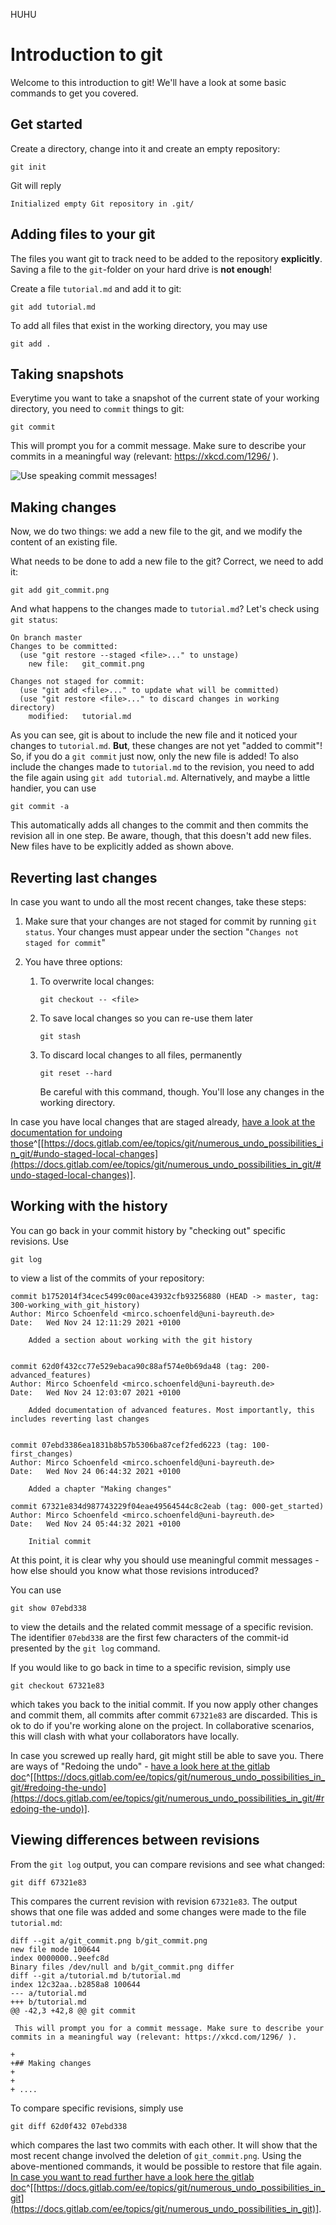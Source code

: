 HUHU


# Introduction to git

Welcome to this introduction to git! We'll have a look at some basic commands to get you covered.

## Get started

Create a directory, change into it and create an empty repository:

```
git init
```

Git will reply

```
Initialized empty Git repository in .git/
```

## Adding files to your git

The files you want git to track need to be added to the repository **explicitly**. Saving a file to the `git`-folder on your hard drive is **not enough**!

Create a file `tutorial.md` and add it to git:

```
git add tutorial.md
```

To add all files that exist in the working directory, you may use

```
git add .
```

## Taking snapshots

Everytime you want to take a snapshot of the current state of your working directory, you need to `commit` things to git:

```
git commit
```

This will prompt you for a commit message. Make sure to describe your commits in a meaningful way (relevant: https://xkcd.com/1296/ ).

![Use speaking commit messages!](git_commit.png)

## Making changes

Now, we do two things: we add a new file to the git, and we modify the content of an existing file. 

What needs to be done to add a new file to the git? Correct, we need to add it:

```
git add git_commit.png
```

And what happens to the changes made to `tutorial.md`? Let's check using `git status`:

```
On branch master
Changes to be committed:
  (use "git restore --staged <file>..." to unstage)
    new file:   git_commit.png

Changes not staged for commit:
  (use "git add <file>..." to update what will be committed)
  (use "git restore <file>..." to discard changes in working directory)
    modified:   tutorial.md
```

As you can see, git is about to include the new file and it noticed your changes to `tutorial.md`. **But**, these changes are not yet "added to commit"! So, if you do a `git commit` just now, only the new file is added! To also include the changes made to `tutorial.md` to the revision, you need to add the file again using `git add tutorial.md`. Alternatively, and maybe a little handier, you can use

```
git commit -a
```

This automatically adds all changes to the commit and then commits the revision all in one step. Be aware, though, that this doesn't add new files. New files have to be explicitly added as shown above.





## Reverting last changes

In case you want to undo all the most recent changes, take these steps:

1. Make sure that your changes are not staged for commit by running `git status`. Your changes must appear under the section "`Changes not staged for commit`"

2. You have three options:
    1. To overwrite local changes:
        
        ```
        git checkout -- <file>
        ```
        
    2. To save local changes so you can re-use them later
        
        ```
        git stash
        ```
        
    3. To discard local changes to all files, permanently
        
        ```
        git reset --hard
        ```
        
        Be careful with this command, though. You'll lose any changes in the working directory. 

In case you have local changes that are staged already, [have a look at the documentation for undoing those](https://docs.gitlab.com/ee/topics/git/numerous_undo_possibilities_in_git/#undo-staged-local-changes)^[[https://docs.gitlab.com/ee/topics/git/numerous_undo_possibilities_in_git/#undo-staged-local-changes](https://docs.gitlab.com/ee/topics/git/numerous_undo_possibilities_in_git/#undo-staged-local-changes)].


## Working with the history

You can go back in your commit history by "checking out" specific revisions. Use 

```
git log
```

to view a list of the commits of your repository:

```
commit b1752014f34cec5499c00ace43932cfb93256880 (HEAD -> master, tag: 300-working_with_git_history)
Author: Mirco Schoenfeld <mirco.schoenfeld@uni-bayreuth.de>
Date:   Wed Nov 24 12:11:29 2021 +0100

    Added a section about working with the git history


commit 62d0f432cc77e529ebaca90c88af574e0b69da48 (tag: 200-advanced_features)
Author: Mirco Schoenfeld <mirco.schoenfeld@uni-bayreuth.de>
Date:   Wed Nov 24 12:03:07 2021 +0100

    Added documentation of advanced features. Most importantly, this includes reverting last changes


commit 07ebd3386ea1831b8b57b5306ba87cef2fed6223 (tag: 100-first_changes)
Author: Mirco Schoenfeld <mirco.schoenfeld@uni-bayreuth.de>
Date:   Wed Nov 24 06:44:32 2021 +0100

    Added a chapter "Making changes"

commit 67321e834d987743229f04eae49564544c8c2eab (tag: 000-get_started)
Author: Mirco Schoenfeld <mirco.schoenfeld@uni-bayreuth.de>
Date:   Wed Nov 24 05:44:32 2021 +0100

    Initial commit

```

At this point, it is clear why you should use meaningful commit messages - how else should you know what those revisions introduced?

You can use 

```
git show 07ebd338
```

to view the details and the related commit message of a specific revision. The identifier `07ebd338` are the first few characters of the commit-id presented by the `git log` command.

If you would like to go back in time to a specific revision, simply use

```
git checkout 67321e83
```

which takes you back to the initial commit. If you now apply other changes and commit them, all commits after commit `67321e83` are discarded. This is ok to do if you're working alone on the project. In collaborative scenarios, this will clash with what your collaborators have locally.

In case you screwed up really hard, git might still be able to save you. There are ways of "Redoing the undo" - [have a look here at the gitlab doc](https://docs.gitlab.com/ee/topics/git/numerous_undo_possibilities_in_git/#redoing-the-undo)^[[https://docs.gitlab.com/ee/topics/git/numerous_undo_possibilities_in_git/#redoing-the-undo](https://docs.gitlab.com/ee/topics/git/numerous_undo_possibilities_in_git/#redoing-the-undo)].

## Viewing differences between revisions

From the `git log` output, you can compare revisions and see what changed:

```
git diff 67321e83
```

This compares the current revision with revision `67321e83`. The output shows that one file was added and some changes were made to the file `tutorial.md`:

```
diff --git a/git_commit.png b/git_commit.png
new file mode 100644
index 0000000..9eefc8d
Binary files /dev/null and b/git_commit.png differ
diff --git a/tutorial.md b/tutorial.md
index 12c32aa..b2858a8 100644
--- a/tutorial.md
+++ b/tutorial.md
@@ -42,3 +42,8 @@ git commit
 
 This will prompt you for a commit message. Make sure to describe your commits in a meaningful way (relevant: https://xkcd.com/1296/ ).
 
+
+## Making changes
+
+
+ ....
```

To compare specific revisions, simply use

```
git diff 62d0f432 07ebd338
```

which compares the last two commits with each other. It will show that the most recent change involved the deletion of `git_commit.png`. Using the above-mentioned commands, it would be possible to restore that file again. [In case you want to read further have a look here the gitlab doc](https://docs.gitlab.com/ee/topics/git/numerous_undo_possibilities_in_git)^[[https://docs.gitlab.com/ee/topics/git/numerous_undo_possibilities_in_git](https://docs.gitlab.com/ee/topics/git/numerous_undo_possibilities_in_git)].
